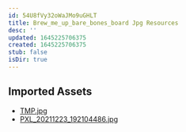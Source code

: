 ```yaml
---
id: 54U8fVy32oWaJMo9uGHLT
title: Brew_me_up_bare_bones_board Jpg Resources
desc: ''
updated: 1645225706375
created: 1645225706375
stub: false
isDir: true
---
```

## Imported Assets
- [TMP.jpg](/assets/tmp-QRkPeRjSOuSA.jpg)
- [PXL_20211223_192104486.jpg](/assets/pxl_20211223_192104486-xzF46VVr4nPk.jpg)
